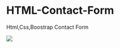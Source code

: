# HTML-Contact-Form
Html,Css,Boostrap Contact Form


<img src="https://i.hizliresim.com/tNwwTB.png" />
